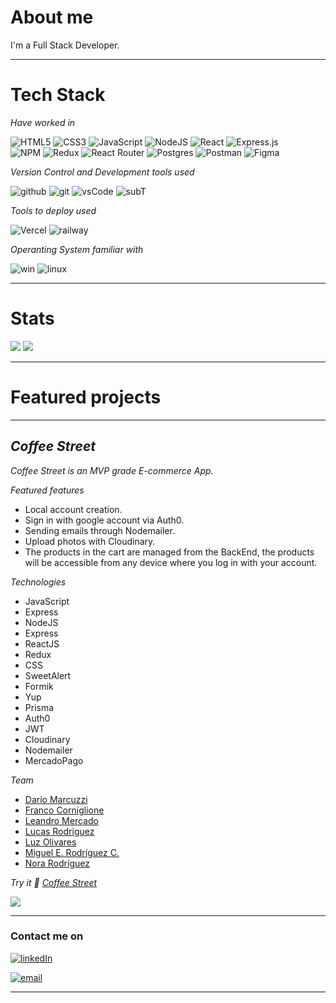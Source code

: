 # About me

  I'm a Full Stack Developer.

---
# Tech Stack

*Have worked in*

  ![HTML5](https://img.shields.io/badge/HTML5-E34F26?style=for-the-badge&logo=html5&logoColor=white) 
  ![CSS3](https://img.shields.io/badge/css3-%231572B6.svg?style=for-the-badge&logo=css3&logoColor=white) 
  ![JavaScript](https://img.shields.io/badge/JavaScript-F7DF1E?style=for-the-badge&logo=javascript&logoColor=black)
  ![NodeJS](https://img.shields.io/badge/Node.js-43853D?style=for-the-badge&logo=node.js&logoColor=white) 
  ![React](https://img.shields.io/badge/react-%2320232a.svg?style=for-the-badge&logo=react&logoColor=%2361DAFB) 
  ![Express.js](https://img.shields.io/badge/express.js-%23404d59.svg?style=for-the-badge&logo=express&logoColor=%2361DAFB)  
  ![NPM](https://img.shields.io/badge/NPM-%23000000.svg?style=for-the-badge&logo=npm&logoColor=white) 
  ![Redux](https://img.shields.io/badge/redux-%23593d88.svg?style=for-the-badge&logo=redux&logoColor=white) 
  ![React Router](https://img.shields.io/badge/React_Router-CA4245?style=for-the-badge&logo=react-router&logoColor=white) 
  ![Postgres](https://img.shields.io/badge/postgres-%23316192.svg?style=for-the-badge&logo=postgresql&logoColor=white) 
  ![Postman](https://img.shields.io/badge/Postman-FF6C37?style=for-the-badge&logo=postman&logoColor=white) 
  ![Figma](https://img.shields.io/badge/figma-%23F24E1E.svg?style=for-the-badge&logo=figma&logoColor=white) 
 
 *Version Control and Development tools used*

  ![github](https://img.shields.io/badge/GitHub-100000?style=for-the-badge&logo=github&logoColor=white)
  ![git](https://img.shields.io/badge/GIT-E44C30?style=for-the-badge&logo=git&logoColor=white)
  ![vsCode](https://img.shields.io/badge/Visual_Studio_Code-0078D4?style=for-the-badge&logo=visual%20studio%20code&logoColor=white)
  ![subT](https://img.shields.io/badge/sublime_text-%23575757.svg?&style=for-the-badge&logo=sublime-text&logoColor=important)


 *Tools to deploy used*

  ![Vercel](https://img.shields.io/badge/vercel-%23000000.svg?style=for-the-badge&logo=vercel&logoColor=white) 
  ![railway](https://img.shields.io/badge/railway-%23000000.svg?style=for-the-badge&logo=railway&logoColor=white)
  


*Operanting System familiar with*

  ![win](https://img.shields.io/badge/Windows-0078D6?style=for-the-badge&logo=windows&logoColor=white)
  ![linux](https://img.shields.io/badge/Linux-FCC624?style=for-the-badge&logo=linux&logoColor=black)

---
# Stats


<img src='https://github-readme-stats.vercel.app/api/top-langs/?username=noravers&theme=github_dark&layout=compact' />

<img src="https://github-readme-stats.vercel.app/api?username=noravers&count_private=true&theme=github_dark&show_icons=true" />


---
# Featured projects

<!-- ## *Dogs App*

  *Dogs App is a SPA about dog breeds, in which you can:*

- Check existing breeds.    
- Add a new breed.    
- Sort them by name (A-Z || Z-A)    
- Sort them by weight (1-9 || 9-1)    
- Filter by temperament.    
- Filter by existing and new breeds.    
- Search by breed name.    

*Technologies*
- JavaScript
- ReactJS
- CSS
- HTML
- Redux
- NodeJS
- Express
- PostgreSQL
- Sequelize

*Try it 🚀 <a href="https://dogs-app-olive.vercel.app/" target="_blank" rel="noreferrer">Dogs App</a>*

  <img src="./gif/dogsApp.gif"/>  -->

---
## *Coffee Street*

  *Coffee Street is an MVP grade E-commerce App.*

  *Featured features*
  - Local account creation.    
  - Sign in with google account via Auth0.    
  - Sending emails through Nodemailer.    
  - Upload photos with Cloudinary.    
  - The products in the cart are managed from the BackEnd, the products will be accessible from any device where you log in with your account.    

  *Technologies*
  - JavaScript
  - Express
  - NodeJS
  - Express 
  - ReactJS
  - Redux
  - CSS
  - SweetAlert
  - Formik
  - Yup
  - Prisma
  - Auth0
  - JWT
  - Cloudinary
  - Nodemailer
  - MercadoPago


  *Team*
  - <a href="https://github.com/DarioMarcuzzi" target="_blank" rel="noreferrer">Dario Marcuzzi</a>  
  - <a href="https://github.com/francormin" target="_blank" rel="noreferrer">Franco Corniglione</a>  
  - <a href="https://github.com/leamercado" target="_blank" rel="noreferrer">Leandro Mercado</a>  
  - <a href="https://github.com/lucasezr" target="_blank" rel="noreferrer">Lucas Rodriguez</a>  
  - <a href="https://github.com/DaianaOli" target="_blank" rel="noreferrer">Luz Olivares</a>  
  - <a href="https://github.com/mrbluegru" target="_blank" rel="noreferrer">Miguel E. Rodríguez C.</a>  
  - <a href="https://github.com/noravers" target="_blank" rel="noreferrer">Nora Rodríguez</a>  
  
*Try it 🚀 <a href="https://coffee-street-front-end.vercel.app" target="_blank" rel="noreferrer">Coffee Street</a>*

<img src="./gif/coffeeStreet.gif" />

---
### Contact me on 

<a href="https://www.linkedin.com/in/nora-rodriguez-b90947248/" target="_blank" rel="noreferrer">![linkedIn](https://img.shields.io/badge/linkedin-0078D6?style=for-the-badge&logo=linkedin&logoColor=white)</a>

<a href="mailto:gia.drago4@gmail.com" target="_blank" rel="noreferrer">![email](https://img.shields.io/badge/gmail-0078D6?style=for-the-badge&logo=gmail&logoColor=white)</a>

---
